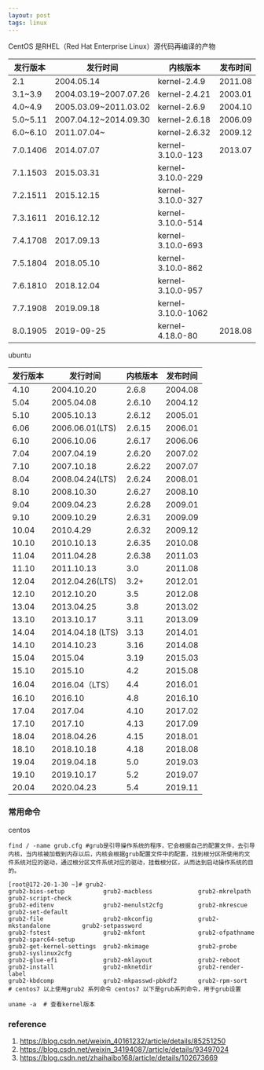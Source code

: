 ```yaml
---
layout: post
tags: linux 
---
```


CentOS 是RHEL（Red Hat Enterprise Linux）源代码再编译的产物

| 发行版本 | 发行时间              | 内核版本           | 发布时间 |
| -------- | --------------------- | ------------------ | -------- |
| 2.1      | 2004.05.14            | kernel-2.4.9       | 2011.08  |
| 3.1~3.9  | 2004.03.19~2007.07.26 | kernel-2.4.21      | 2003.01  |
| 4.0~4.9  | 2005.03.09~2011.03.02 | kernel-2.6.9       | 2004.10  |
| 5.0~5.11 | 2007.04.12~2014.09.30 | kernel-2.6.18      | 2006.09  |
| 6.0~6.10 | 2011.07.04~           | kernel-2.6.32      | 2009.12  |
| 7.0.1406 | 2014.07.07            | kernel-3.10.0-123  | 2013.07  |
| 7.1.1503 | 2015.03.31            | kernel-3.10.0-229  |          |
| 7.2.1511 | 2015.12.15            | kernel-3.10.0-327  |          |
| 7.3.1611 | 2016.12.12            | kernel-3.10.0-514  |          |
| 7.4.1708 | 2017.09.13            | kernel-3.10.0-693  |          |
| 7.5.1804 | 2018.05.10            | kernel-3.10.0-862  |          |
| 7.6.1810 | 2018.12.04            | kernel-3.10.0-957  |          |
| 7.7.1908 | 2019.09.18            | kernel-3.10.0-1062 |          |
| 8.0.1905 | 2019-09-25            | kernel-4.18.0-80   | 2018.08  |



ubuntu

| 发行版本 | 发行时间         | 内核版本 | 发布时间 |
| -------- | ---------------- | -------- | -------- |
| 4.10     | 2004.10.20       | 2.6.8    | 2004.08  |
| 5.04     | 2005.04.08       | 2.6.10   | 2004.12  |
| 5.10     | 2005.10.13       | 2.6.12   | 2005.01  |
| 6.06     | 2006.06.01(LTS)  | 2.6.15   | 2006.01  |
| 6.10     | 2006.10.06       | 2.6.17   | 2006.06  |
| 7.04     | 2007.04.19       | 2.6.20   | 2007.02  |
| 7.10     | 2007.10.18       | 2.6.22   | 2007.07  |
| 8.04     | 2008.04.24(LTS)  | 2.6.24   | 2008.01  |
| 8.10     | 2008.10.30       | 2.6.27   | 2008.10  |
| 9.04     | 2009.04.23       | 2.6.28   | 2009.01  |
| 9.10     | 2009.10.29       | 2.6.31   | 2009.09  |
| 10.04    | 2010.4.29        | 2.6.32   | 2009.12  |
| 10.10    | 2010.10.13       | 2.6.35   | 2010.08  |
| 11.04    | 2011.04.28       | 2.6.38   | 2011.03  |
| 11.10    | 2011.10.13       | 3.0      | 2011.08  |
| 12.04    | 2012.04.26(LTS)  | 3.2+     | 2012.01  |
| 12.10    | 2012.10.20       | 3.5      | 2012.08  |
| 13.04    | 2013.04.25       | 3.8      | 2013.02  |
| 13.10    | 2013.10.17       | 3.11     | 2013.09  |
| 14.04    | 2014.04.18 (LTS) | 3.13     | 2014.01  |
| 14.10    | 2014.10.23       | 3.16     | 2014.08  |
| 15.04    | 2015.04          | 3.19     | 2015.03  |
| 15.10    | 2015.10          | 4.2      | 2015.08  |
| 16.04    | 2016.04（LTS）   | 4.4      | 2016.01  |
| 16.10    | 2016.10          | 4.8      | 2016.10  |
| 17.04    | 2017.04          | 4.10     | 2017.02  |
| 17.10    | 2017.10          | 4.13     | 2017.09  |
| 18.04    | 2018.04.26       | 4.15     | 2018.01  |
| 18.10    | 2018.10.18       | 4.18     | 2018.08  |
| 19.04    | 2019.04.18       | 5.0      | 2019.03  |
| 19.10    | 2019.10.17       | 5.2      | 2019.07  |
| 20.04    | 2020.04.23       | 5.4      | 2019.11  |





### 常用命令

centos

```shell
find / -name grub.cfg #grub是引导操作系统的程序，它会根据自己的配置文件，去引导内核，当内核被加载到内存以后，内核会根据grub配置文件中的配置，找到根分区所使用的文件系统对应的驱动，通过根分区文件系统对应的驱动，挂载根分区，从而达到启动操作系统的目的。
```

```shell
[root@172-20-1-30 ~]# grub2-
grub2-bios-setup           grub2-macbless             grub2-mkrelpath            grub2-script-check
grub2-editenv              grub2-menulst2cfg          grub2-mkrescue             grub2-set-default
grub2-file                 grub2-mkconfig             grub2-mkstandalone         grub2-setpassword
grub2-fstest               grub2-mkfont               grub2-ofpathname           grub2-sparc64-setup
grub2-get-kernel-settings  grub2-mkimage              grub2-probe                grub2-syslinux2cfg
grub2-glue-efi             grub2-mklayout             grub2-reboot               
grub2-install              grub2-mknetdir             grub2-render-label         
grub2-kbdcomp              grub2-mkpasswd-pbkdf2      grub2-rpm-sort    
# centos7 以上使用grub2 系列命令 centos7 以下是grub系列命令，用于grub设置
```

```shell
uname -a  # 查看kernel版本
```



### reference

1. https://blog.csdn.net/weixin_40161232/article/details/85251250
2. https://blog.csdn.net/weixin_34194087/article/details/93497024
3. https://blog.csdn.net/zhaihaibo168/article/details/102673669
